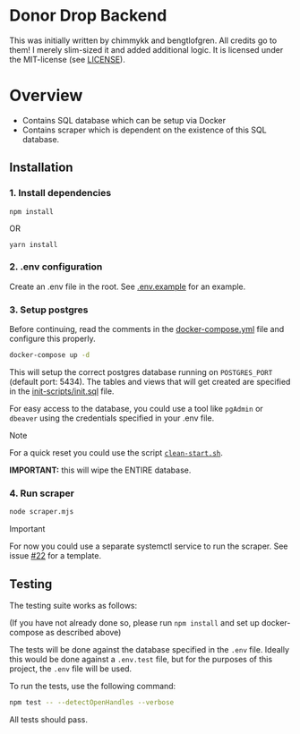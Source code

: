 # Donor Drop Backend

This was initially written by chimmykk and bengtlofgren. All credits go to them! I merely slim-sized it and added additional logic. It is licensed under the MIT-license (see [LICENSE](./LICENSE)).

# Overview

- Contains SQL database which can be setup via Docker
- Contains scraper which is dependent on the existence of this SQL database.

## Installation

### 1. Install dependencies
```
npm install
```

OR

```
yarn install
```

### 2. .env configuration
Create an .env file in the root. See [.env.example](.env.example) for an example.

### 3. Setup postgres

Before continuing, read the comments in the [docker-compose.yml](./docker-compose.yml) file and configure this properly.

```bash
docker-compose up -d
```

This will setup the correct postgres database running on `POSTGRES_PORT` (default port: 5434). The tables and views that will get created are specified in the [init-scripts/init.sql](./init-scripts/init.sql) file.

For easy access to the database, you could use a tool like `pgAdmin` or `dbeaver` using the credentials specified in your .env file.

> [!NOTE]
>
> For a quick reset you could use the script [`clean-start.sh`](./clean-start.sh).
> 
> **IMPORTANT:** this will wipe the ENTIRE database.


### 4. Run scraper

```bash
node scraper.mjs
```

> [!IMPORTANT]
>
> For now you could use a separate systemctl service to run the scraper. See issue [#22](https://github.com/zenodeapp/donor-drop-backend/issues/22) for a template.

## Testing
 
The testing suite works as follows:

(If you have not already done so, please run `npm install` and set up docker-compose as described above)

The tests will be done against the database specified in the `.env` file. Ideally this would be done against a `.env.test` file, but for the purposes of this project, the `.env` file will be used.

To run the tests, use the following command:

```bash
npm test -- --detectOpenHandles --verbose
```

All tests should pass.
